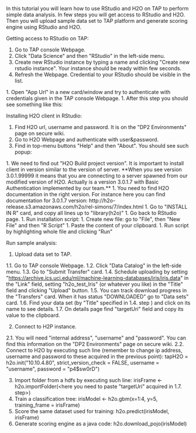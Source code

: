 In this tutorial you will learn how to use RStudio and H2O on TAP to perform simple data analysis. In few steps you will get access to RStudio and H2O. Then you will upload sample data set to TAP platform and generate scoring engine using RStudio and H2O.

Getting access to RStudio on TAP:

1. Go to TAP console Webpage.
1. Click "Data Science" and then "RStudio" in the left-side menu.
1. Create new RStudio instance by typing a name and clicking "Create new rstudio instance". Your instance should be ready within few seconds.
1. Refresh the Webpage. Credential to your RStudio should be visible in the list.
<TODO image>
1. Open "App Url" in a new card/window and try to authenticate with credentials given in the TAP console Webpage.
<TODO image>
1. After this step you should see something like this:
<TODO image>

Installing H2O client in RStudio:

1. Find H2O url, username and password. It is on the "DP2 Environments" page on secure wiki.
1. Go to H2O Webpage and authenticate with user&password.
1. Find in top-menu buttons "Help" and then "About". You should see such popup:
<TODO image>
1. We need to find out "H2O Build project version". It is important to install client in version similar to the version of server.
**When you see version 3.0.1.99999 it means that you are connecting to a server spawned from our modified version of H2O. Actually is a version 3.0.1.7 with Basic Authentication implemented by our team.**
1. You need to find H2O documentation in the right version. For instance here you can find documentation for 3.0.1.7 version: http://h2o-release.s3.amazonaws.com/h2o/rel-simons/7/index.html
1. Go to "INSTALL IN R" card, and copy all lines up to "library(h2o)"
1. Go back to RStudio page.
1. Run installation script:
  1. Create new file: go to "File", then "New File" and then "R Script"
  1. Paste the content of your clipboard.
  1. Run script by highlighting whole file and clicking "Run"
<image>

Run sample analysis:

1. Upload data set to TAP.

1.1. Go to TAP console Webpage.
1.2. Click "Data Catalog" in the left-side menu.
1.3. Go to "Submit Transfer" card.
1.4. Schedule uploading by setting "https://archive.ics.uci.edu/ml/machine-learning-databases/iris/iris.data" in the "Link" field, setting "h2o_test_Iris" (or whatever you like) in the "Title" field and clicking "Upload" button.
1.5. You can track download progress in the "Transfers" card. When it has status "DOWNLOADED" go to "Data sets" card.
1.6. Find your data set (by "Title" specified in 1.4. step ) and click on its name to see details.
1.7. On details page find "targetUri" field and copy its value to the clipboard.

2. Connect to H2P instance. 

2.1. You will need "internal address", "username" and "password". You can find this information on the "DP2 Environments" page on secure wiki.
2.2. Connect to H2O by executing such line (remember to change ip address, username and password to these acquired in the previous point):
tapH2O = h2o.init("10.10.4.80",  strict_version_check = FALSE, username = "username", password = "p4$sw0rD")

3. Import folder from a hdfs by executing such line:
irisFrame <- h2o.importFolder(<here you need to paste "targetUri" acquired in 1.7. step>)
4. Train a classification tree:
irisModel <- h2o.gbm(x=1:4, y=5, training_frame = irisFrame)
5. Score the same dataset used for training:
h2o.predict(irisModel, irisFrame)
6. Generate scoring engine as a java code:
h2o.download_pojo(irisModel)
